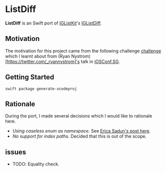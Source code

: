 # ListDiff

__ListDiff__ is an Swift port of [IGListKit](https://github.com/Instagram/IGListKit)'s [IGListDiff](https://github.com/Instagram/IGListKit/blob/cdc796746adf95d9a9ae78379a29cddf50c9f738/Source/IGListDiff.mm).

## Motivation

The motivation for this project came from the following challenge [challenge](https://github.com/Instagram/IGListKit/issues/76) which I learnt about from (Ryan Nystrom)[https://twitter.com/_ryannystrom]'s talk in [iOSConf.SG](http://iosconf.sg).

## Getting Started

```
swift package generate-xcodeproj
```

## Rationale

During the port, I made several decisions which I would like to rationale here.

- _Using caseless enum as namespace._ See [Erica Sadun's post here](http://ericasadun.com/2016/07/18/dear-erica-no-case-enums/).
- _No support for index paths._ Decided that this is out of the scope.

## issues

- TODO: Equality check.
